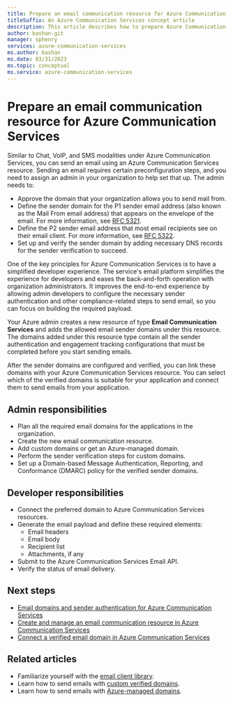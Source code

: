 ```yaml
---
title: Prepare an email communication resource for Azure Communication Services
titleSuffix: An Azure Communication Services concept article
description: This article describes how to prepare Azure Communication Services email resources and domains.
author: bashan-git
manager: sphenry
services: azure-communication-services
ms.author: bashan
ms.date: 03/31/2023
ms.topic: conceptual
ms.service: azure-communication-services
---
```


# Prepare an email communication resource for Azure Communication Services 

Similar to Chat, VoIP, and SMS modalities under Azure Communication Services, you can send an email using an Azure Communication Services resource. Sending an email requires certain preconfiguration steps, and you need to assign an admin in your organization to help set that up. The admin needs to:

- Approve the domain that your organization allows you to send mail from.
- Define the sender domain for the P1 sender email address (also known as the Mail From email address) that appears on the envelope of the email. For more information, see [RFC 5321](https://tools.ietf.org/html/rfc5321).
- Define the P2 sender email address that most email recipients see on their email client. For more information, see [RFC 5322](https://tools.ietf.org/html/rfc5322).
- Set up and verify the sender domain by adding necessary DNS records for the sender verification to succeed.

One of the key principles for Azure Communication Services is to have a simplified developer experience. The service's email platform simplifies the experience for developers and eases the back-and-forth operation with organization administrators. It improves the end-to-end experience by allowing admin developers to configure the necessary sender authentication and other compliance-related steps to send email, so you can focus on building the required payload.

Your Azure admin creates a new resource of type **Email Communication Services** and adds the allowed email sender domains under this resource. The domains added under this resource type contain all the sender authentication and engagement tracking configurations that must be completed before you start sending emails.

After the sender domains are configured and verified, you can link these domains with your Azure Communication Services resource. You can select which of the verified domains is suitable for your application and connect them to send emails from your application.  

## Admin responsibilities

- Plan all the required email domains for the applications in the organization.
- Create the new email communication resource.
- Add custom domains or get an Azure-managed domain.
- Perform the sender verification steps for custom domains.
- Set up a Domain-based Message Authentication, Reporting, and Conformance (DMARC) policy for the verified sender domains.

## Developer responsibilities

- Connect the preferred domain to Azure Communication Services resources.
- Generate the email payload and define these required elements:
  - Email headers
  - Email body
  - Recipient list
  - Attachments, if any
- Submit to the Azure Communication Services Email API.
- Verify the status of email delivery.

## Next steps

- [Email domains and sender authentication for Azure Communication Services](./email-domain-and-sender-authentication.md)
- [Create and manage an email communication resource in Azure Communication Services](../../quickstarts/email/create-email-communication-resource.md)
- [Connect a verified email domain in Azure Communication Services](../../quickstarts/email/connect-email-communication-resource.md)

## Related articles

- Familiarize yourself with the [email client library](../email/sdk-features.md).
- Learn how to send emails with [custom verified domains](../../quickstarts/email/add-custom-verified-domains.md).
- Learn how to send emails with [Azure-managed domains](../../quickstarts/email/add-azure-managed-domains.md).
